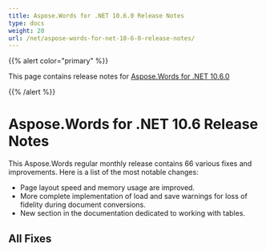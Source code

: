 ```yaml
---
title: Aspose.Words for .NET 10.6.0 Release Notes
type: docs
weight: 20
url: /net/aspose-words-for-net-10-6-0-release-notes/
---
```


{{% alert color="primary" %}} 

This page contains release notes for [Aspose.Words for .NET 10.6.0](http://www.aspose.com/downloads/words/net/new-releases/aspose.words-for-.net-10.6.0/)

{{% /alert %}} 
# **Aspose.Words for .NET 10.6 Release Notes**
This Aspose.Words regular monthly release contains 66 various fixes and improvements. Here is a list of the most notable changes:

- Page layout speed and memory usage are improved.
- More complete implementation of load and save warnings for loss of fidelity during document conversions.
- New section in the documentation dedicated to working with tables.


## **All Fixes**

